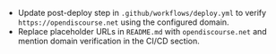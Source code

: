- Update post-deploy step in `.github/workflows/deploy.yml` to verify `https://opendiscourse.net` using the configured domain.
- Replace placeholder URLs in `README.md` with `opendiscourse.net` and mention domain verification in the CI/CD section.

